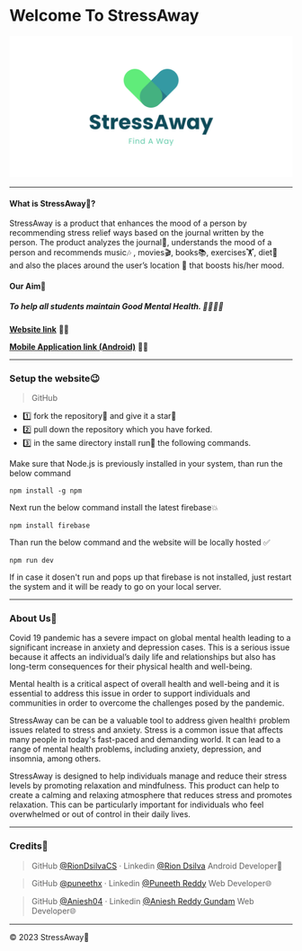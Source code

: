 # Welcome To StressAway
![banner](StressAwayBanner.png)

----
#### What is StressAway🏥?

StressAway is a product that enhances the mood of a person by recommending stress relief ways based on the journal written by the person. The product analyzes the journal📒, understands the mood of a person and recommends music🎶 , movies🎬, books📚, exercises🏋️, diet🥗 and also the places around the user’s location 📍 that boosts his/her mood.

#### Our Aim🦋

##### ***To help all students maintain Good Mental Health.*** 👨‍🎓👩‍🎓


[**Website link**](https://stress-away-web-app.vercel.app/) 👨‍💻

[**Mobile Application link (Android)**](https://docs.google.com/document/d/18u4a0I_mjZga2vXR3gWfkexkVFREo55jOuwgyH-Xjsg/edit?usp=sharing) 👩‍💻

----
### Setup the website😉

>GitHub

- 1️⃣ fork the repository📗 and give it a star🌟
- 2️⃣ pull down the repository which you have forked.
- 3️⃣ in the same directory install run🏃 the following commands.

Make sure that Node.js is previously installed in your system, than run the below command

```console
npm install -g npm
```


Next run the below command install the latest firebase💥

```console
npm install firebase
```


Than run the below command and the website will be locally hosted ✅

```console
npm run dev
```

If in case it dosen't run and pops up that firebase is not installed, just restart the system and it will be ready to go on your local server.

----
### About Us💚

Covid 19 pandemic has a severe impact on global mental health leading to a significant increase in anxiety and depression cases. This is a serious issue because it affects an individual’s daily life and relationships but also has long-term consequences for their physical health and well-being.  
  
Mental health is a critical aspect of overall health and well-being and it is essential to address this issue in order to support individuals and communities in order to overcome the challenges posed by the pandemic.  
  
StressAway can be can be a valuable tool to address given health⚕ problem issues related to stress and anxiety. Stress is a common issue that affects many people in today's fast-paced and demanding world. It can lead to a range of mental health problems, including anxiety, depression, and insomnia, among others.   
  
StressAway is designed to help individuals manage and reduce their stress levels by promoting relaxation and mindfulness. This product can help to create a calming and relaxing atmosphere that reduces stress and promotes relaxation. This can be particularly important for individuals who feel overwhelmed or out of control in their daily lives.

----
### Credits💫

>GitHub [@RionDsilvaCS](https://github.com/RionDsilvaCS)  ·  Linkedin [@Rion Dsilva](https://www.linkedin.com/in/rion-dsilva-043464229/)
>Android Developer📱

>GitHub [@puneethx](https://github.com/puneethx)  ·  Linkedin [@Puneeth Reddy](https://www.linkedin.com/in/puneeth-reddy-75069824b/)
>Web Developer🌐

>GitHub [@Aniesh04](https://github.com/Aniesh04)  ·  Linkedin [@Aniesh Reddy Gundam](https://www.linkedin.com/in/aniesh-reddy-gundam-016365232/)
>Web Developer🌐

---
© 2023 StressAway💚
